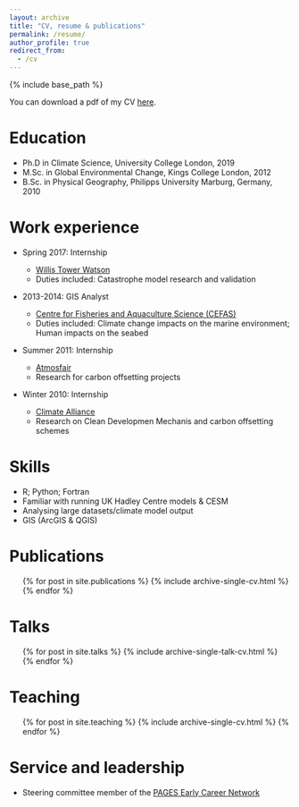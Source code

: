 ```yaml
---
layout: archive
title: "CV, resume & publications"
permalink: /resume/
author_profile: true
redirect_from:
  - /cv
---
```


{% include base_path %}

You can download a pdf of my CV [here](https://kochal.github.io/files/CV.pdf).

Education
======
* Ph.D in Climate Science, University College London, 2019
* M.Sc. in Global Environmental Change, Kings College London, 2012
* B.Sc. in Physical Geography, Philipps University Marburg, Germany, 2010

Work experience
======
* Spring 2017: Internship
  * [Willis Tower Watson](https://www.willistowerswatson.com/)
  * Duties included: Catastrophe model research and validation

* 2013-2014: GIS Analyst
  * [Centre for Fisheries and Aquaculture Science (CEFAS)](https://www.cefas.co.uk/)
  * Duties included: Climate change impacts on the marine environment; Human impacts on the seabed
 
* Summer 2011: Internship
  * [Atmosfair](https://www.atmosfair.de/en/)
  * Research for carbon offsetting projects
  
* Winter 2010: Internship
  * [Climate Alliance](https://www.climatealliance.org/home.html)
  * Research on Clean Developmen Mechanis and carbon offsetting schemes
  
Skills
======
* R; Python; Fortran
* Familiar with running UK Hadley Centre models & CESM
* Analysing large datasets/climate model output
* GIS (ArcGIS & QGIS)

Publications
======
  <ul>{% for post in site.publications %}
    {% include archive-single-cv.html %}
  {% endfor %}</ul>
  
Talks
======
  <ul>{% for post in site.talks %}
    {% include archive-single-talk-cv.html %}
  {% endfor %}</ul>
  
Teaching
======
  <ul>{% for post in site.teaching %}
    {% include archive-single-cv.html %}
  {% endfor %}</ul>
  
Service and leadership
======
* Steering committee member of the [PAGES Early Career Network](http://www.pastglobalchanges.org/ecn/intro)

